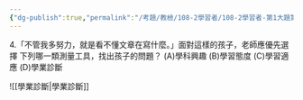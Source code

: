 ```yaml
---
{"dg-publish":true,"permalink":"/考題/教檢/108-2學習者/108-2學習者-第1大題第4題/","tags":["考題","題目","未完"]}
---
```


4.「不管我多努力，就是看不懂文章在寫什麼。」面對這樣的孩子，老師應優先選擇     下列哪一類測量工具，找出孩子的問題？ 
(A)學科興趣 
(B)學習態度 
(C)學習適應 
(D)學業診斷 

![[學業診斷\|學業診斷]]